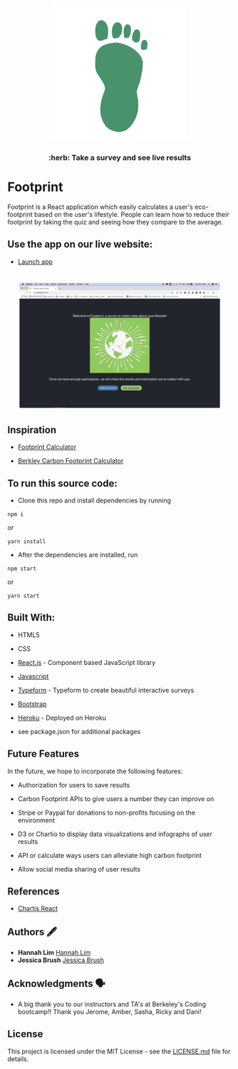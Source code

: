 <h1 align="center">
  <img src="./src/assets/images/footprint.png" alt="footprint icon" width="300"></a>
</h1>

<h3 align="center">:herb: Take a survey and see live results </h3>

# Footprint

Footprint is a React application which easily calculates a user's eco-footprint based on the user's lifestyle. People can learn how to reduce their footprint by taking the quiz and seeing how they compare to the average.

## Use the app on our live website:
* [Launch app](https://infinite-badlands-27209.herokuapp.com)

<h1 align="center">
  <img src="./src/assets/images/surveygif.gif" alt="footprint survey gif" width="450"></a>
</h1>


## Inspiration

* [Footprint Calculator](http://www.footprintcalculator.org/)

* [Berkley Carbon Footprint Calculator](http://coolclimate.berkeley.edu/carboncalculator)


## To run this source code:

* Clone this repo and install dependencies by running
```
npm i
```
or
```
yarn install
```
* After the dependencies are installed, run
```
npm start
```
or 
```
yarn start
```

## Built With:

* HTML5

* CSS

* [React.js](https://reactjs.org/) - Component based JavaScript library

* [Javascript](https://www.javascript.com/)

* [Typeform](https://www.typeform.com/) - Typeform to create beautiful interactive surveys

* [Bootstrap](http://getbootstrap.com)

* [Heroku](https://www.heroku.com/) - Deployed on Heroku

* see package.json for additional packages

## Future Features

In the future, we hope to incorporate the following features:

* Authorization for users to save results

* Carbon Footprint APIs to give users a number they can improve on

* Stripe or Paypal for donations to non-profits focusing on the environment 

* D3 or Chartio to display data visualizations and infographs of user results

* API or calculate ways users can alleviate high carbon footprint

* Allow social media sharing of user results

## References

* [Chartjs React](https://github.com/bradtraversy/reactcharts/blob/master/src/components/Chart.js)

## Authors 🖋

* **Hannah Lim** [Hannah Lim](https://github.com/hannahlim213)
* **Jessica Brush** [Jessica Brush](https://github.com/dandiflower)


## Acknowledgments 🗣

* A big thank you to our instructors and TA's at Berkeley's Coding bootcamp!! Thank you Jerome, Amber, Sasha, Ricky and Dani!


## License

This project is licensed under the MIT License - see the [LICENSE.md](LICENSE.md) file for details. 
